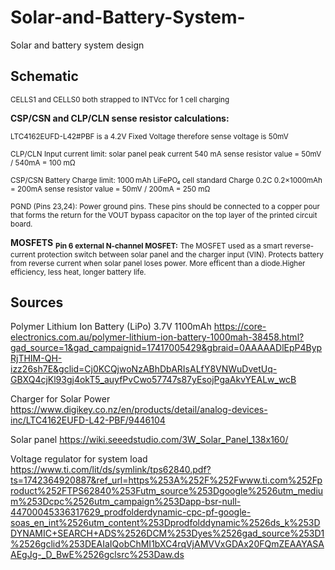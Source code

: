 # Solar-and-Battery-System-
Solar and battery system design

## **Schematic**


<sub>CELLS1 and CELLS0 both strapped to INTVcc for 1 cell charging</sub>

**CSP/CSN and CLP/CLN sense resistor calculations:**

<sub>LTC4162EUFD-L42#PBF is a 4.2V Fixed Voltage therefore sense voltage is 50mV</sub>

<sub>CLP/CLN Input current limit:
solar panel peak current 540 mA
sense resistor value = 50mV / 540mA = 100 mΩ</sub>

<sub>CSP/CSN Battery Charge limit:
1000 mAh LiFePO₄ cell standard Charge 0.2C
0.2×1000mAh = 200mA
sense resistor value = 50mV / 200mA = 250 mΩ</sub>

<sub>PGND (Pins 23,24): Power ground pins. These pins should 
be connected to a copper pour that forms the return for 
the VOUT bypass capacitor on the top layer of the printed 
circuit board.</sub>

**MOSFETS**
<sub>**Pin 6 external N-channel MOSFET:**</sub>
<sub>The MOSFET used as a smart reverse-current protection switch between solar panel and the charger input (VIN). Protects battery from reverse current when solar panel loses power. More efficent than a diode.Higher efficiency, less heat, longer battery life.</sub>

<sub></sub>
<sub></sub>
<sub></sub>

## **Sources**

Polymer Lithium Ion Battery (LiPo) 3.7V 1100mAh
https://core-electronics.com.au/polymer-lithium-ion-battery-1000mah-38458.html?gad_source=1&gad_campaignid=17417005429&gbraid=0AAAAADlEpP4BypRjTHIM-QH-izz26sh7E&gclid=Cj0KCQjwoNzABhDbARIsALfY8VNWuDvetUq-GBXQ4cjKl93gj4okT5_auyfPvCwo57747s87yEsojPgaAkvYEALw_wcB

Charger for Solar Power
https://www.digikey.co.nz/en/products/detail/analog-devices-inc/LTC4162EUFD-L42-PBF/9446104


Solar panel
https://wiki.seeedstudio.com/3W_Solar_Panel_138x160/

Voltage regulator for system load
https://www.ti.com/lit/ds/symlink/tps62840.pdf?ts=1742364920887&ref_url=https%253A%252F%252Fwww.ti.com%252Fproduct%252FTPS62840%253Futm_source%253Dgoogle%2526utm_medium%253Dcpc%2526utm_campaign%253Dapp-bsr-null-44700045336317629_prodfolderdynamic-cpc-pf-google-soas_en_int%2526utm_content%253Dprodfolddynamic%2526ds_k%253DDYNAMIC+SEARCH+ADS%2526DCM%253Dyes%2526gad_source%253D1%2526gclid%253DEAIaIQobChMI1bXC4rqVjAMVVxGDAx20FQmZEAAYASAAEgJg-_D_BwE%2526gclsrc%253Daw.ds
